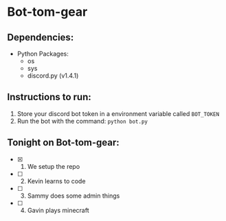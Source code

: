 # Bot-tom-gear

## Dependencies:
- Python Packages:
    - os
    - sys
    - discord.py (v1.4.1)

## Instructions to run:
1) Store your discord bot token in a environment variable called `BOT_TOKEN`
2) Run the bot with the command: `python bot.py`

## Tonight on Bot-tom-gear:
- [x] 1. We setup the repo
- [ ] 2. Kevin learns to code
- [ ] 3. Sammy does some admin things
- [ ] 4. Gavin plays minecraft
